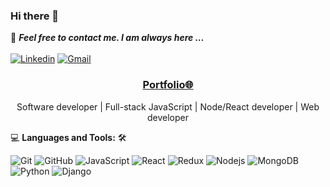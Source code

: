 ### Hi there 👋

<!--
**Lemosc/Lemosc** is a ✨ _special_ ✨ repository because its `README.md` (this file) appears on your GitHub profile.

Here are some ideas to get you started:

- 🔭 I’m currently working on ...
- 🌱 I’m currently learning ...
- 👯 I’m looking to collaborate on ...
- 🤔 I’m looking for help with ...
- 💬 Ask me about ...
- 📫 How to reach me: ...
- 😄 Pronouns: ...
- ⚡ Fun fact: ...
-->
<!--

## Complete list of github markdown emoji markup
https://gist.github.com/rxaviers/7360908

## technologies Icons 
https://simpleicons.org/

-->
📝 ***Feel free to contact me. I am always here ...*** 
<br>
<br>
[![Linkedin](https://img.shields.io/badge/LinkedIn-Carlos%20Lemos-blue?logo=Linkedin&logoColor=blue&labelColor=black)](https://linkedin.com/in/carlos-lemos-a38583191)
[![Gmail](https://img.shields.io/badge/Gmail-lemosc96@gmail.com-white?logo=Gmail&logoColor=white&labelColor=black)](mailto:lemosc96@gmail.com)
<br>

<h3 align='center'><strong><a href="https://ahmad-sawalqeh.github.io/my_resume/" target="_blank">Portfolio🌐</a></strong></h3>
<p align='center'>Software developer | Full-stack JavaScript | Node/React developer | Web developer</p>


💻 **Languages and Tools:** 🛠️<br>

![Git](https://img.shields.io/badge/-Git-000000?style=flat&logo=git&logoColor=F05032&labelColor=ffffff)
![GitHub](https://img.shields.io/badge/-GitHub-000000?style=flat&logo=github&logoColor=000000&labelColor=ffffff)
![JavaScript](https://img.shields.io/badge/-JavaScript-000000?style=flat&logo=javascript)
![React](https://img.shields.io/badge/-React-000000?style=flat&logo=react)
![Redux](https://img.shields.io/badge/-Redux-000000?style=flat&logo=redux&logoColor=764ABC&labelColor=ffffff)
![Nodejs](https://img.shields.io/badge/-Nodejs-000000?style=flat&logo=Node.js)
![MongoDB](https://img.shields.io/badge/-MongoDB-000000?style=flat&logo=mongodb&labelColor=ffffff)
![Python](https://img.shields.io/badge/-Python-000000?style=flat&logo=python&labelColor=ffffff)
![Django](https://img.shields.io/badge/-Django-000000?style=flat&logo=django&labelColor=ffffff)

